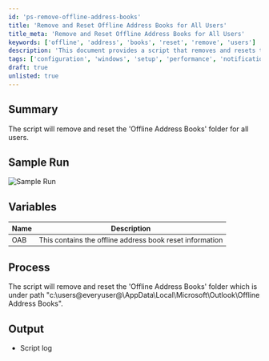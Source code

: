 ```yaml
---
id: 'ps-remove-offline-address-books'
title: 'Remove and Reset Offline Address Books for All Users'
title_meta: 'Remove and Reset Offline Address Books for All Users'
keywords: ['offline', 'address', 'books', 'reset', 'remove', 'users']
description: 'This document provides a script that removes and resets the Offline Address Books folder for all users in a Windows environment, detailing the process and variables involved.'
tags: ['configuration', 'windows', 'setup', 'performance', 'notification']
draft: true
unlisted: true
---
```

## Summary

The script will remove and reset the 'Offline Address Books' folder for all users.

## Sample Run

![Sample Run](..\..\static\img\Outlook---Office-Address-Book-Removal\image_1.png)

## Variables

| Name | Description |
|------|-------------|
| OAB  | This contains the offline address book reset information |

## Process

The script will remove and reset the 'Offline Address Books' folder which is under path "c:\users\@everyuser@\AppData\Local\Microsoft\Outlook\Offline Address Books".

## Output

- Script log



